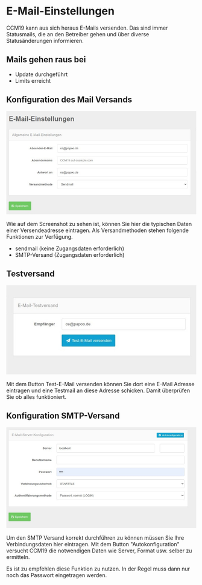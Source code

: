 # E-Mail-Einstellungen

CCM19 kann aus sich heraus E-Mails versenden. Das sind immer Statusmails, die an den Betreiber gehen und über diverse Statusänderungen informieren.

## Mails gehen raus bei

+ Update durchgeführt
+ Limits erreicht

## Konfiguration des Mail Versands

![screenshot-2020.09.30-14_41_14-CCM19 - Cookie Consent Management Software (1)](../assets/screenshot-2020.09.30-14_41_14-CCM19%20-%20Cookie%20Consent%20Management%20Software%20(1).jpg)

Wie auf dem Screenshot zu sehen ist, können Sie hier die typischen Daten einer Versendeadresse eintragen. Als Versandmethoden stehen folgende Funktionen zur Verfügung.

+ sendmail (keine Zugangsdaten erforderlich)
+ SMTP-Versand (Zugangsdaten erforderlich)



## Testversand

![screenshot-2020.09.30-14_44_26-CCM19 - Cookie Consent Management Software](../assets/screenshot-2020.09.30-14_44_26-CCM19%20-%20Cookie%20Consent%20Management%20Software.jpg)

Mit dem Button Test-E-Mail versenden können Sie dort eine E-Mail Adresse eintragen und eine Testmail an diese Adresse schicken. Damit überprüfen Sie ob alles funktioniert.



## Konfiguration SMTP-Versand

![screenshot-2020.09.30-14_41_14-CCM19 - Cookie Consent Management Software](../assets/screenshot-2020.09.30-14_41_14-CCM19%20-%20Cookie%20Consent%20Management%20Software.jpg)

Um den SMTP Versand korrekt durchführen zu können müssen Sie Ihre Verbindungsdaten hier eintragen. Mit dem Button "Autokonfiguration" versucht CCM19 die notwendigen Daten wie Server, Format usw. selber zu ermitteln.

Es ist zu empfehlen diese Funktion zu nutzen. In der Regel muss dann nur noch das Passwort eingetragen werden.

